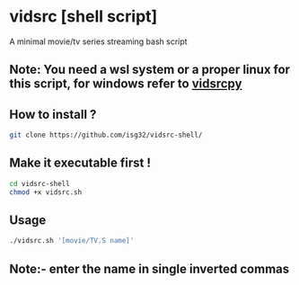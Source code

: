 # vidsrc [shell script]

A minimal movie/tv series streaming bash script 

## Note: You need a wsl system or a proper linux for this script, for windows refer to [vidsrcpy](https://github.com/isg32/vidsrc/)

## How to install ?

```sh
git clone https://github.com/isg32/vidsrc-shell/
```
## Make it executable first !
```sh
cd vidsrc-shell
chmod +x vidsrc.sh
```

## Usage

```sh
./vidsrc.sh '[movie/TV.S name]'
```

## Note:- enter the name in single inverted commas
